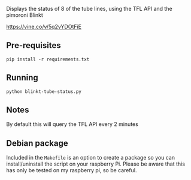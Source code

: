 Displays the status of 8 of the tube lines, using the TFL API and the pimoroni Blinkt

https://vine.co/v/5q2vYDOtFiE

## Pre-requisites

`pip install -r requirements.txt`

## Running

`python blinkt-tube-status.py`

## Notes

By default this will query the TFL API every 2 minutes

## Debian package

Included in the `Makefile` is an option to create a package so you can install/uninstall the script on your raspberry Pi. Please be aware that this has only be tested on my raspberry pi, so be careful.
